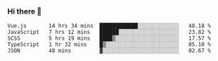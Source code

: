 ### Hi there 👋

<!--
**xin-code/Xin-code** is a ✨ _special_ ✨ repository because its `README.md` (this file) appears on your GitHub profile.

Here are some ideas to get you started:
<!--START_SECTION:waka-->
```text
Vue.js       14 hrs 34 mins  ████████████░░░░░░░░░░░░░   48.18 % 
JavaScript   7 hrs 12 mins   ██████░░░░░░░░░░░░░░░░░░░   23.82 % 
SCSS         5 hrs 19 mins   ████▒░░░░░░░░░░░░░░░░░░░░   17.57 % 
TypeScript   1 hr 32 mins    █▒░░░░░░░░░░░░░░░░░░░░░░░   05.10 % 
JSON         48 mins         ▓░░░░░░░░░░░░░░░░░░░░░░░░   02.67 % 
```
<!--END_SECTION:waka-->
